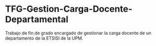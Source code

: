 # TFG-Gestion-Carga-Docente-Departamental
Trabajo de fin de grado encargado de gestionar la carga docente de un departamento de la ETSISI de la UPM. 
